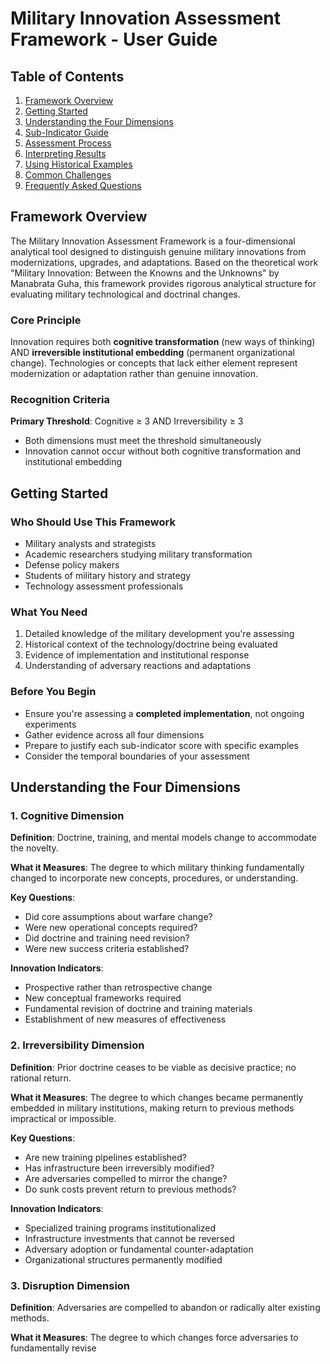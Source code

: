 # Military Innovation Assessment Framework - User Guide

## Table of Contents
1. [Framework Overview](#framework-overview)
2. [Getting Started](#getting-started)
3. [Understanding the Four Dimensions](#understanding-the-four-dimensions)
4. [Sub-Indicator Guide](#sub-indicator-guide)
5. [Assessment Process](#assessment-process)
6. [Interpreting Results](#interpreting-results)
7. [Using Historical Examples](#using-historical-examples)
8. [Common Challenges](#common-challenges)
9. [Frequently Asked Questions](#frequently-asked-questions)

## Framework Overview

The Military Innovation Assessment Framework is a four-dimensional analytical tool designed to distinguish genuine military innovations from modernizations, upgrades, and adaptations. Based on the theoretical work "Military Innovation: Between the Knowns and the Unknowns" by Manabrata Guha, this framework provides rigorous analytical structure for evaluating military technological and doctrinal changes.

### Core Principle
Innovation requires both **cognitive transformation** (new ways of thinking) AND **irreversible institutional embedding** (permanent organizational change). Technologies or concepts that lack either element represent modernization or adaptation rather than genuine innovation.

### Recognition Criteria
**Primary Threshold**: Cognitive ≥ 3 AND Irreversibility ≥ 3
- Both dimensions must meet the threshold simultaneously
- Innovation cannot occur without both cognitive transformation and institutional embedding

## Getting Started

### Who Should Use This Framework
- Military analysts and strategists
- Academic researchers studying military transformation
- Defense policy makers
- Students of military history and strategy
- Technology assessment professionals

### What You Need
1. Detailed knowledge of the military development you're assessing
2. Historical context of the technology/doctrine being evaluated
3. Evidence of implementation and institutional response
4. Understanding of adversary reactions and adaptations

### Before You Begin
- Ensure you're assessing a **completed implementation**, not ongoing experiments
- Gather evidence across all four dimensions
- Prepare to justify each sub-indicator score with specific examples
- Consider the temporal boundaries of your assessment

## Understanding the Four Dimensions

### 1. Cognitive Dimension
**Definition**: Doctrine, training, and mental models change to accommodate the novelty.

**What it Measures**: The degree to which military thinking fundamentally changed to incorporate new concepts, procedures, or understanding.

**Key Questions**:
- Did core assumptions about warfare change?
- Were new operational concepts required?
- Did doctrine and training need revision?
- Were new success criteria established?

**Innovation Indicators**:
- Prospective rather than retrospective change
- New conceptual frameworks required
- Fundamental revision of doctrine and training materials
- Establishment of new measures of effectiveness

### 2. Irreversibility Dimension  
**Definition**: Prior doctrine ceases to be viable as decisive practice; no rational return.

**What it Measures**: The degree to which changes became permanently embedded in military institutions, making return to previous methods impractical or impossible.

**Key Questions**:
- Are new training pipelines established?
- Has infrastructure been irreversibly modified?
- Are adversaries compelled to mirror the change?
- Do sunk costs prevent return to previous methods?

**Innovation Indicators**:
- Specialized training programs institutionalized
- Infrastructure investments that cannot be reversed
- Adversary adoption or fundamental counter-adaptation
- Organizational structures permanently modified

### 3. Disruption Dimension
**Definition**: Adversaries are compelled to abandon or radically alter existing methods.

**What it Measures**: The degree to which changes force adversaries to fundamentally revise
